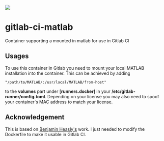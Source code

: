 [![](https://images.microbadger.com/badges/image/friesischscott/gitlab-ci-matlab.svg)](https://hub.docker.com/r/friesischscott/gitlab-ci-matlab/)
# gitlab-ci-matlab
Container supporting a mounted in matlab for use in Gitlab CI

## Usages
To use this container in Gitlab you need to mount your local MATLAB installation into the container. This can be achieved by adding
```YML
"/path/to/MATLAB/:/usr/local/MATLAB/from-host"
```
to the **volumes** part under **[runners.docker]** in your **/etc/gitlab-runner/config.toml**. Depending on your license you may also need to spoof your container's MAC address to match your license.

## Acknowledgement

This is based on [Benjamin Heasly's](https://github.com/benjamin-heasly/matlab-support) work. I just needed to modify the Dockerfile to make it usable in Gitlab CI.

